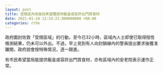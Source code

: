 ```yaml
---
layout: post
title: 受限區內有居民希望獲提供飯盒或容許出門買食材
date: 2021-01-24 12:24:23.000000000 +08:00
categories: rthk
---
```


政府圍封佐敦「受限區域」的行動，至今已32小時，區域內人士即使已取得陰性檢測結果，仍未可以外出。不過，早上見到有人向封鎖線內的警員提出要求後獲准離開，政府說會按特殊情況，逐一跟進。

有市民希望當局能提供飯盒或容許出門買食材，亦有區域內的安老院表示運作正常。
